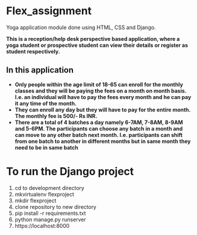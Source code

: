 # Flex_assignment
Yoga application module done using HTML, CSS and Django.
 
**This is a reception/help desk perspective based application, where a yoga student or prospective student can view their details or register as student respectively.**
 
 ## In this application
* **Only people within the age limit of 18-65 can enroll for the monthly classes and they will
be paying the fees on a month on month basis. I.e. an individual will have to pay the fees
every month and he can pay it any time of the month.**
* **They can enroll any day but they will have to pay for the entire month. The monthly fee is
500/- Rs INR.**
* **There are a total of 4 batches a day namely 6-7AM, 7-8AM, 8-9AM and 5-6PM. The
participants can choose any batch in a month and can move to any other batch next
month. I.e. participants can shift from one batch to another in different months but in
same month they need to be in same batch**

# To run the Django project 

1) cd to development directory
2) mkvirtualenv flexproject
3) mkdir flexproject
4) clone repository to new directory
5) pip install -r requirements.txt
6) python manage.py runserver
7) https://localhost:8000 
